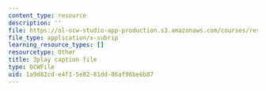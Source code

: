 ```yaml
---
content_type: resource
description: ''
file: https://ol-ocw-studio-app-production.s3.amazonaws.com/courses/res-18-009-learn-differential-equations-up-close-with-gilbert-strang-and-cleve-moler-fall-2015/1a9d82cde4f15e8281dd86af96be6b87_LKMGo8G7-vk.vtt
file_type: application/x-subrip
learning_resource_types: []
resourcetype: Other
title: 3play caption file
type: OCWFile
uid: 1a9d82cd-e4f1-5e82-81dd-86af96be6b87
---
```

